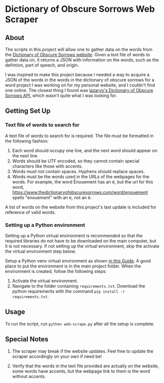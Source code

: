 # Dictionary of Obscure Sorrows Web Scraper

## About

The scripts in this project will allow one to gather data on the words from the [Dictionary of Obscure Sorrows website](https://www.thedictionaryofobscuresorrows.com/). Given a text file of words to gather data on, it returns a JSON with information on the words, such as the defintion, part of speech, and origin.

I was inspired to make this project because I needed a way to acquire a JSON of the words in the words in the dictionary of obscure sorrows for a word project I was working on for my personal website, and I couldn't find one online. The closest thing I found was [lazaryo's Dictionary of Obscure Sorrows API](https://github.com/lazaryo/obscure), which wasn't quite what I was looking for.

## Getting Set Up

### Text file of words to search for

A text file of words to search for is required. The file must be formatted in the following fashion:

1. Each word should occupy one line, and the next word should appear on the next line.
2. Words should be UTF encoded, so they cannot contain special characters like those with accents.
3. Words must not contain spaces. Hyphens should replace spaces.
4. Words must be the words used in the URLs of the webpages for the words. For example, the word Énouement has an é, but the url for this word, <https://www.thedictionaryofobscuresorrows.com/word/enouement> spells "enouement" with an e, not an é.

A list of words on the website from this project's last update is included for reference of valid words.

### Setting up a Python environment

Setting up a Python virtual environment is recommended so that the required libraries do not have to be downloaded on the main computer, but it is not necessary. If not setting up the virtual environment, skip the activate the virtual environment step below.

Setup a Python venv virtual environment as shown [in this Guide](https://docs.python.org/3/library/venv.html). A good place to put the environment is in the main project folder. When the environment is created, follow the following steps:

1. Activate the virtual environment.
2. Navigate to the folder containing `requirements.txt`. Download the python requirements with the command `pip install -r requirements.txt`.

## Usage

To run the script, run `python web-scrape.py` after all the setup is complete.

## Special Notes

1. The scraper may break if the website updates. Feel free to update the scraper accordingly on your own if need be!

2. Verify that the words in the text file provided are actually on the website, some words have accents, but the webpage link to them is the word without accents.
